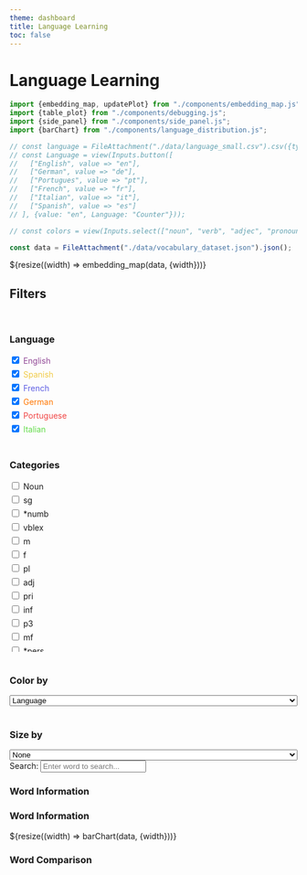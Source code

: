 ```yaml
---
theme: dashboard
title: Language Learning
toc: false
---
```


# Language Learning

<!-- Plot of Word Embedding -->

```js
import {embedding_map, updatePlot} from "./components/embedding_map.js";
import {table_plot} from "./components/debugging.js";
import {side_panel} from "./components/side_panel.js";
import {barChart} from "./components/language_distribution.js";

// const language = FileAttachment("./data/language_small.csv").csv({typed: true});
// const Language = view(Inputs.button([
//   ["English", value => "en"],
//   ["German", value => "de"],
//   ["Portugues", value => "pt"],
//   ["French", value => "fr"],
//   ["Italian", value => "it"],  
//   ["Spanish", value => "es"]
// ], {value: "en", Language: "Counter"}));

// const colors = view(Inputs.select(["noun", "verb", "adjec", "pronoun", "article", "black", "blanchedalmond", "blue", "blueviolet"], {multiple: 4, label: "Filter tags"}));
```

<!-- Load and transform the data -->

```js
const data = FileAttachment("./data/vocabulary_dataset.json").json();
```


<div class="grid grid-cols-3">
  <div class="card grid-colspan-2" id="plotly-chart">
    ${resize((width) => embedding_map(data, {width}))}
  </div>
  <div class="card">
    <h2>Filters</h2><br>
    <div id="filters">
      <h3>Language</h3>
      <div>
        <div style="margin-bottom:5px; color:#914896;"><label><input type="checkbox" class="language-filter"  value="en" checked> English</label></div>
        <div style="margin-bottom:5px; color:#f0ca44;"><label><input type="checkbox" class="language-filter"  value="es" checked> Spanish</label></div>
        <div style="margin-bottom:5px; color:#5e5ee3;"><label><input type="checkbox" class="language-filter"  value="fr" checked> French</label></div>
        <div style="margin-bottom:5px; color:#ff7600;"><label><input type="checkbox" class="language-filter"  value="de" checked> German</label></div>
        <div style="margin-bottom:5px; color:#f04544;"><label><input type="checkbox" class="language-filter"  value="pt" checked> Portuguese</label></div>
        <div style="margin-bottom:5px; color:#63dc4a;"><label><input type="checkbox" class="language-filter"  value="it" checked> Italian</label></div>
      </div>
      <br>
      <h3>Categories</h3>
      <div style="height:300px; overflow-y:scroll;">
        <div style="margin-bottom:5px"><label><input type="checkbox" class="category-filter" value="n"> Noun</label></div>
        <div style="margin-bottom:5px"><label><input type="checkbox" class="category-filter" value="sg"> sg</label></div>
        <div style="margin-bottom:5px"><label><input type="checkbox" class="category-filter" value="*numb"> *numb</label></div>
        <div style="margin-bottom:5px"><label><input type="checkbox" class="category-filter" value="vblex"> vblex</label></div>
        <div style="margin-bottom:5px"><label><input type="checkbox" class="category-filter" value="m"> m</label></div>
        <div style="margin-bottom:5px"><label><input type="checkbox" class="category-filter" value="f"> f</label></div>
        <div style="margin-bottom:5px"><label><input type="checkbox" class="category-filter" value="pl"> pl</label></div>
        <div style="margin-bottom:5px"><label><input type="checkbox" class="category-filter" value="adj"> adj</label></div>
        <div style="margin-bottom:5px"><label><input type="checkbox" class="category-filter" value="pri"> pri</label></div>
        <div style="margin-bottom:5px"><label><input type="checkbox" class="category-filter" value="inf"> inf</label></div>
        <div style="margin-bottom:5px"><label><input type="checkbox" class="category-filter" value="p3"> p3</label></div>
        <div style="margin-bottom:5px"><label><input type="checkbox" class="category-filter" value="mf"> mf</label></div>
        <div style="margin-bottom:5px"><label><input type="checkbox" class="category-filter" value="*pers"> *pers</label></div>
        <div style="margin-bottom:5px"><label><input type="checkbox" class="category-filter" value="*gndr"> *gndr</label></div>
        <div style="margin-bottom:5px"><label><input type="checkbox" class="category-filter" value="nom"> nom</label></div>
        <div style="margin-bottom:5px"><label><input type="checkbox" class="category-filter" value="pp"> pp</label></div>
        <div style="margin-bottom:5px"><label><input type="checkbox" class="category-filter" value="adv"> adv</label></div>
        <div style="margin-bottom:5px"><label><input type="checkbox" class="category-filter" value="nt"> nt</label></div>
        <div style="margin-bottom:5px"><label><input type="checkbox" class="category-filter" value="p1"> p1</label></div>
        <div style="margin-bottom:5px"><label><input type="checkbox" class="category-filter" value="acc"> acc</label></div>
        <div style="margin-bottom:5px"><label><input type="checkbox" class="category-filter" value="*case"> *case</label></div>
        <div style="margin-bottom:5px"><label><input type="checkbox" class="category-filter" value="prn"> prn</label></div>
        <div style="margin-bottom:5px"><label><input type="checkbox" class="category-filter" value="det"> det</label></div>
        <div style="margin-bottom:5px"><label><input type="checkbox" class="category-filter" value="pst"> pst</label></div>
        <div style="margin-bottom:5px"><label><input type="checkbox" class="category-filter" value="sp"> sp</label></div>
        <div style="margin-bottom:5px"><label><input type="checkbox" class="category-filter" value="pii"> pii</label></div>
        <div style="margin-bottom:5px"><label><input type="checkbox" class="category-filter" value="@present_perfect"> @present_perfect</label></div>
        <div style="margin-bottom:5px"><label><input type="checkbox" class="category-filter" value="p2"> p2</label></div>
        <div style="margin-bottom:5px"><label><input type="checkbox" class="category-filter" value="dat"> dat</label></div>
        <div style="margin-bottom:5px"><label><input type="checkbox" class="category-filter" value="pr"> pr</label></div>
        <div style="margin-bottom:5px"><label><input type="checkbox" class="category-filter" value="@future"> @future</label></div>
        <div style="margin-bottom:5px"><label><input type="checkbox" class="category-filter" value="@future_phrasal"> @future_phrasal</label></div>
        <div style="margin-bottom:5px"><label><input type="checkbox" class="category-filter" value="@compound_past"> @compound_past</label></div>
        <div style="margin-bottom:5px"><label><input type="checkbox" class="category-filter" value="ifi"> ifi</label></div>
        <div style="margin-bottom:5px"><label><input type="checkbox" class="category-filter" value="tn"> tn</label></div>
        <div style="margin-bottom:5px"><label><input type="checkbox" class="category-filter" value="pos"> pos</label></div>
        <div style="margin-bottom:5px"><label><input type="checkbox" class="category-filter" value="vbmod"> vbmod</label></div>
        <div style="margin-bottom:5px"><label><input type="checkbox" class="category-filter" value="ind"> ind</label></div>
        <div style="margin-bottom:5px"><label><input type="checkbox" class="category-filter" value="vbser"> vbser</label></div>
        <div style="margin-bottom:5px"><label><input type="checkbox" class="category-filter" value="num"> num</label></div>
        <div style="margin-bottom:5px"><label><input type="checkbox" class="category-filter" value="@past_perfect"> @past_perfect</label></div>
        <div style="margin-bottom:5px"><label><input type="checkbox" class="category-filter" value="pres"> pres</label></div>
        <div style="margin-bottom:5px"><label><input type="checkbox" class="category-filter" value="fti"> fti</label></div>
        <div style="margin-bottom:5px"><label><input type="checkbox" class="category-filter" value="@cond"> @cond</label></div>
        <div style="margin-bottom:5px"><label><input type="checkbox" class="category-filter" value="ger"> ger</label></div>
        <div style="margin-bottom:5px"><label><input type="checkbox" class="category-filter" value="pred"> pred</label></div>
        <div style="margin-bottom:5px"><label><input type="checkbox" class="category-filter" value="vbhaver"> vbhaver</label></div>
        <div style="margin-bottom:5px"><label><input type="checkbox" class="category-filter" value="imp"> imp</label></div>
        <div style="margin-bottom:5px"><label><input type="checkbox" class="category-filter" value="mix"> mix</label></div>
        <div style="margin-bottom:5px"><label><input type="checkbox" class="category-filter" value="cni"> cni</label></div>
        <div style="margin-bottom:5px"><label><input type="checkbox" class="category-filter" value="np"> np</label></div>
        <div style="margin-bottom:5px"><label><input type="checkbox" class="category-filter" value="prs"> prs</label></div>
        <div style="margin-bottom:5px"><label><input type="checkbox" class="category-filter" value="def"> def</label></div>
        <div style="margin-bottom:5px"><label><input type="checkbox" class="category-filter" value="@cond_perfect"> @cond_perfect</label></div>
        <div style="margin-bottom:5px"><label><input type="checkbox" class="category-filter" value="past"> past</label></div>
        <div style="margin-bottom:5px"><label><input type="checkbox" class="category-filter" value="@future_perfect"> @future_perfect</label></div>
        <div style="margin-bottom:5px"><label><input type="checkbox" class="category-filter" value="itg"> itg</label></div>
        <div style="margin-bottom:5px"><label><input type="checkbox" class="category-filter" value="pis"> pis</label></div>
        <div style="margin-bottom:5px"><label><input type="checkbox" class="category-filter" value="@modal"> @modal</label></div>
        <div style="margin-bottom:5px"><label><input type="checkbox" class="category-filter" value="st"> st</label></div>
        <div style="margin-bottom:5px"><label><input type="checkbox" class="category-filter" value="sw"> sw</label></div>
        <div style="margin-bottom:5px"><label><input type="checkbox" class="category-filter" value="sint"> sint</label></div>
        <div style="margin-bottom:5px"><label><input type="checkbox" class="category-filter" value="dem"> dem</label></div>
        <div style="margin-bottom:5px"><label><input type="checkbox" class="category-filter" value="pro"> pro</label></div>
        <div style="margin-bottom:5px"><label><input type="checkbox" class="category-filter" value="@ref"> @ref</label></div>
        <div style="margin-bottom:5px"><label><input type="checkbox" class="category-filter" value="@pluperfect"> @pluperfect</label></div>
        <div style="margin-bottom:5px"><label><input type="checkbox" class="category-filter" value="vaux"> vaux</label></div>
        <div style="margin-bottom:5px"><label><input type="checkbox" class="category-filter" value="attr"> attr</label></div>
        <div style="margin-bottom:5px"><label><input type="checkbox" class="category-filter" value="cnjadv"> cnjadv</label></div>
        <div style="margin-bottom:5px"><label><input type="checkbox" class="category-filter" value="preadv"> preadv</label></div>
        <div style="margin-bottom:5px"><label><input type="checkbox" class="category-filter" value="gen"> gen</label></div>
        <div style="margin-bottom:5px"><label><input type="checkbox" class="category-filter" value="cnjcoo"> cnjcoo</label></div>
        <div style="margin-bottom:5px"><label><input type="checkbox" class="category-filter" value="rel"> rel</label></div>
        <div style="margin-bottom:5px"><label><input type="checkbox" class="category-filter" value="loc"> loc</label></div>
        <div style="margin-bottom:5px"><label><input type="checkbox" class="category-filter" value="ord"> ord</label></div>
        <div style="margin-bottom:5px"><label><input type="checkbox" class="category-filter" value="pprs"> pprs</label></div>
        <div style="margin-bottom:5px"><label><input type="checkbox" class="category-filter" value="@past"> @past</label></div>
        <div style="margin-bottom:5px"><label><input type="checkbox" class="category-filter" value="pr+il"> pr+il</label></div>
        <div style="margin-bottom:5px"><label><input type="checkbox" class="category-filter" value="ij"> ij</label></div>
        <div style="margin-bottom:5px"><label><input type="checkbox" class="category-filter" value="comp"> comp</label></div>
        <div style="margin-bottom:5px"><label><input type="checkbox" class="category-filter" value="@passive"> @passive</label></div>
        <div style="margin-bottom:5px"><label><input type="checkbox" class="category-filter" value="@past_cond"> @past_cond</label></div>
        <div style="margin-bottom:5px"><label><input type="checkbox" class="category-filter" value="ref"> ref</label></div>
        <div style="margin-bottom:5px"><label><input type="checkbox" class="category-filter" value="qnt"> qnt</label></div>
        <div style="margin-bottom:5px"><label><input type="checkbox" class="category-filter" value="cnjsub"> cnjsub</label></div>
        <div style="margin-bottom:5px"><label><input type="checkbox" class="category-filter" value="predet"> predet</label></div>
        <div style="margin-bottom:5px"><label><input type="checkbox" class="category-filter" value="@subjunctive_pluperfect"> @subjunctive_pluperfect</label></div>
        <div style="margin-bottom:5px"><label><input type="checkbox" class="category-filter" value="enc"> enc</label></div>
        <div style="margin-bottom:5px"><label><input type="checkbox" class="category-filter" value="sup"> sup</label></div>
        <div style="margin-bottom:5px"><label><input type="checkbox" class="category-filter" value="@past_subjunctive"> @past_subjunctive</label></div>
        <div style="margin-bottom:5px"><label><input type="checkbox" class="category-filter" value="an"> an</label></div>
        <div style="margin-bottom:5px"><label><input type="checkbox" class="category-filter" value="@past_inf"> @past_inf</label></div>
        <div style="margin-bottom:5px"><label><input type="checkbox" class="category-filter" value="subj"> subj</label></div>
        <div style="margin-bottom:5px"><label><input type="checkbox" class="category-filter" value="obj"> obj</label></div>
        <div style="margin-bottom:5px"><label><input type="checkbox" class="category-filter" value="pprep"> pprep</label></div>
        <div style="margin-bottom:5px"><label><input type="checkbox" class="category-filter" value="pr+der"> pr+der</label></div>
        <div style="margin-bottom:5px"><label><input type="checkbox" class="category-filter" value="pr+le"> pr+le</label></div>
        <div style="margin-bottom:5px"><label><input type="checkbox" class="category-filter" value="sg+mi"> sg+mi</label></div>
        <div style="margin-bottom:5px"><label><input type="checkbox" class="category-filter" value="pr+o"> pr+o</label></div>
        <div style="margin-bottom:5px"><label><input type="checkbox" class="category-filter" value="@formal"> @formal</label></div>
        <div style="margin-bottom:5px"><label><input type="checkbox" class="category-filter" value="nn"> nn</label></div>
        <div style="margin-bottom:5px"><label><input type="checkbox" class="category-filter" value="ant"> ant</label></div>
        <div style="margin-bottom:5px"><label><input type="checkbox" class="category-filter" value="@ger_past"> @ger_past</label></div>
        <div style="margin-bottom:5px"><label><input type="checkbox" class="category-filter" value="n+sandwich"> n+sandwich</label></div>
        <div style="margin-bottom:5px"><label><input type="checkbox" class="category-filter" value="pr+das"> pr+das</label></div>
        <div style="margin-bottom:5px"><label><input type="checkbox" class="category-filter" value="vbdo"> vbdo</label></div>
        <div style="margin-bottom:5px"><label><input type="checkbox" class="category-filter" value="@n:petit_ami"> @n:petit_ami</label></div>
        <div style="margin-bottom:5px"><label><input type="checkbox" class="category-filter" value="@prn:celui_la"> @prn:celui_la</label></div>
        <div style="margin-bottom:5px"><label><input type="checkbox" class="category-filter" value="suff"> suff</label></div>
        <div style="margin-bottom:5px"><label><input type="checkbox" class="category-filter" value="n+wehr"> n+wehr</label></div>
        <div style="margin-bottom:5px"><label><input type="checkbox" class="category-filter" value="@prn:le_tien"> @prn:le_tien</label></div>
        <div style="margin-bottom:5px"><label><input type="checkbox" class="category-filter" value="n+essen"> n+essen</label></div>
        <div style="margin-bottom:5px"><label><input type="checkbox" class="category-filter" value="@itg:est_ce_que"> @itg:est_ce_que</label></div>
        <div style="margin-bottom:5px"><label><input type="checkbox" class="category-filter" value="@cnj:depuis_que"> @cnj:depuis_que</label></div>
        <div style="margin-bottom:5px"><label><input type="checkbox" class="category-filter" value="@cnj:bien_que"> @cnj:bien_que</label></div>
        <div style="margin-bottom:5px"><label><input type="checkbox" class="category-filter" value="@det:de_le"> @det:de_le</label></div>
        <div style="margin-bottom:5px"><label><input type="checkbox" class="category-filter" value="@cnj:apres_que"> @cnj:apres_que</label></div>
        <div style="margin-bottom:5px"><label><input type="checkbox" class="category-filter" value="sg+lo"> sg+lo</label></div>
        <div style="margin-bottom:5px"><label><input type="checkbox" class="category-filter" value="pr+el"> pr+el</label></div>
        <div style="margin-bottom:5px"><label><input type="checkbox" class="category-filter" value="@cnj:avant_que"> @cnj:avant_que</label></div>
        <div style="margin-bottom:5px"><label><input type="checkbox" class="category-filter" value="@cnj:parce_que"> @cnj:parce_que</label></div>
        <div style="margin-bottom:5px"><label><input type="checkbox" class="category-filter" value="@cnj:pour_que"> @cnj:pour_que</label></div>
        <div style="margin-bottom:5px"><label><input type="checkbox" class="category-filter" value="@det:a_le"> @det:a_le</label></div>
        <div style="margin-bottom:5px"><label><input type="checkbox" class="category-filter" value="@cnj:du_fait_que"> @cnj:du_fait_que</label></div>
        <div style="margin-bottom:5px"><label><input type="checkbox" class="category-filter" value="pl+ci"> pl+ci</label></div>
        <div style="margin-bottom:5px"><label><input type="checkbox" class="category-filter" value="@cnj:tandis_que"> @cnj:tandis_que</label></div>
        <div style="margin-bottom:5px"><label><input type="checkbox" class="category-filter" value="@cnj:alors_que"> @cnj:alors_que</label></div>
        <div style="margin-bottom:5px"><label><input type="checkbox" class="category-filter" value="@pos"> @pos</label></div>
        <div style="margin-bottom:5px"><label><input type="checkbox" class="category-filter" value="@common_phrases:ca_va_bien"> @common_phrases:ca_va_bien</label></div>
        <div style="margin-bottom:5px"><label><input type="checkbox" class="category-filter" value="@common_phrases:il_y_a"> @common_phrases:il_y_a</label></div>
        <div style="margin-bottom:5px"><label><input type="checkbox" class="category-filter" value="@pr:a_cause_de"> @pr:a_cause_de</label></div>
        <div style="margin-bottom:5px"><label><input type="checkbox" class="category-filter" value="@adv:tout_a_fait"> @adv:tout_a_fait</label></div>
        <div style="margin-bottom:5px"><label><input type="checkbox" class="category-filter" value="pr+ele"> pr+ele</label></div>
        <div style="margin-bottom:5px"><label><input type="checkbox" class="category-filter" value="pron"> pron</label></div>
        <div style="margin-bottom:5px"><label><input type="checkbox" class="category-filter" value="@cnj:autant_que"> @cnj:autant_que</label></div>
        <div style="margin-bottom:5px"><label><input type="checkbox" class="category-filter" value="aa"> aa</label></div>
        <div style="margin-bottom:5px"><label><input type="checkbox" class="category-filter" value="@prn:quelque_un"> @prn:quelque_un</label></div>
        <div style="margin-bottom:5px"><label><input type="checkbox" class="category-filter" value="@adv:s_il_vous_plait"> @adv:s_il_vous_plait</label></div>
        <div style="margin-bottom:5px"><label><input type="checkbox" class="category-filter" value="acr"> acr</label></div>
        <div style="margin-bottom:5px"><label><input type="checkbox" class="category-filter" value="@prn:l_un"> @prn:l_un</label></div>
        <div style="margin-bottom:5px"><label><input type="checkbox" class="category-filter" value="n+versicherung"> n+versicherung</label></div>
        <div style="margin-bottom:5px"><label><input type="checkbox" class="category-filter" value="@adv:au_moins"> @adv:au_moins</label></div>
        <div style="margin-bottom:5px"><label><input type="checkbox" class="category-filter" value="n+hof"> n+hof</label></div>
        <div style="margin-bottom:5px"><label><input type="checkbox" class="category-filter" value="@ij:au_revoir"> @ij:au_revoir</label></div>
        <div style="margin-bottom:5px"><label><input type="checkbox" class="category-filter" value="@prn:celui_ci"> @prn:celui_ci</label></div>
        <div style="margin-bottom:5px"><label><input type="checkbox" class="category-filter" value="@adv:au_dela"> @adv:au_dela</label></div>
        <div style="margin-bottom:5px"><label><input type="checkbox" class="category-filter" value="adj+haltung"> adj+haltung</label></div>
        <div style="margin-bottom:5px"><label><input type="checkbox" class="category-filter" value="inf+lo"> inf+lo</label></div>
        <div style="margin-bottom:5px"><label><input type="checkbox" class="category-filter" value="@common_phrases:comment_ca_va"> @common_phrases:comment_ca_va</label></div>
        <div style="margin-bottom:5px"><label><input type="checkbox" class="category-filter" value="@pr:un_peu_de"> @pr:un_peu_de</label></div>
        <div style="margin-bottom:5px"><label><input type="checkbox" class="category-filter" value="@ij:auf_wiedersehen"> @ij:auf_wiedersehen</label></div>
        <div style="margin-bottom:5px"><label><input type="checkbox" class="category-filter" value="@common_phrases:de_rien"> @common_phrases:de_rien</label></div>
        <div style="margin-bottom:5px"><label><input type="checkbox" class="category-filter" value="n+kalender"> n+kalender</label></div>
        <div style="margin-bottom:5px"><label><input type="checkbox" class="category-filter" value="@prn:quelque_chose"> @prn:quelque_chose</label></div>
        <div style="margin-bottom:5px"><label><input type="checkbox" class="category-filter" value="@neg:plus_de"> @neg:plus_de</label></div>
        <div style="margin-bottom:5px"><label><input type="checkbox" class="category-filter" value="@itg:que_est_ce_que"> @itg:que_est_ce_que</label></div>
        <div style="margin-bottom:5px"><label><input type="checkbox" class="category-filter" value="@prn:le_notre"> @prn:le_notre</label></div>
        <div style="margin-bottom:5px"><label><input type="checkbox" class="category-filter" value="@prn:celui_que"> @prn:celui_que</label></div>
        <div style="margin-bottom:5px"><label><input type="checkbox" class="category-filter" value="pres+not"> pres+not</label></div>
        <div style="margin-bottom:5px"><label><input type="checkbox" class="category-filter" value="@common_phrases:a_demain"> @common_phrases:a_demain</label></div>
        <div style="margin-bottom:5px"><label><input type="checkbox" class="category-filter" value="@adv:a_peu_pres"> @adv:a_peu_pres</label></div>
        <div style="margin-bottom:5px"><label><input type="checkbox" class="category-filter" value="vblex+bad"> vblex+bad</label></div>
        <div style="margin-bottom:5px"><label><input type="checkbox" class="category-filter" value="apos"> apos</label></div>
        <div style="margin-bottom:5px"><label><input type="checkbox" class="category-filter" value="@pr:afin_de"> @pr:afin_de</label></div>
        <div style="margin-bottom:5px"><label><input type="checkbox" class="category-filter" value="@pr:pres_de"> @pr:pres_de</label></div>
        <div style="margin-bottom:5px"><label><input type="checkbox" class="category-filter" value="@adv:a_posteriori"> @adv:a_posteriori</label></div>
        <div style="margin-bottom:5px"><label><input type="checkbox" class="category-filter" value="inf+ci"> inf+ci</label></div>
        <div style="margin-bottom:5px"><label><input type="checkbox" class="category-filter" value="pr+isso"> pr+isso</label></div>
        <div style="margin-bottom:5px"><label><input type="checkbox" class="category-filter" value="@adv:por_supuesto"> @adv:por_supuesto</label></div>
        <div style="margin-bottom:5px"><label><input type="checkbox" class="category-filter" value="@prn:le_mien"> @prn:le_mien</label></div>
        <div style="margin-bottom:5px"><label><input type="checkbox" class="category-filter" value="@pr:plus_de"> @pr:plus_de</label></div>
        <div style="margin-bottom:5px"><label><input type="checkbox" class="category-filter" value="@ij:buenos_dias"> @ij:buenos_dias</label></div>
        <div style="margin-bottom:5px"><label><input type="checkbox" class="category-filter" value="n+ende"> n+ende</label></div>
        <div style="margin-bottom:5px"><label><input type="checkbox" class="category-filter" value="n+nummer"> n+nummer</label></div>
        <div style="margin-bottom:5px"><label><input type="checkbox" class="category-filter" value="pl+lo"> pl+lo</label></div>
        <div style="margin-bottom:5px"><label><input type="checkbox" class="category-filter" value="@pr:a_travers"> @pr:a_travers</label></div>
        <div style="margin-bottom:5px"><label><input type="checkbox" class="category-filter" value="@pr:autant_de"> @pr:autant_de</label></div>
        <div style="margin-bottom:5px"><label><input type="checkbox" class="category-filter" value="nom."> nom.</label></div>
        <div style="margin-bottom:5px"><label><input type="checkbox" class="category-filter" value="@prn:ce_dont"> @prn:ce_dont</label></div>
        <div style="margin-bottom:5px"><label><input type="checkbox" class="category-filter" value="@ij:merci_beaucoup"> @ij:merci_beaucoup</label></div>
        <div style="margin-bottom:5px"><label><input type="checkbox" class="category-filter" value="@cnj:des_que"> @cnj:des_que</label></div>
        <div style="margin-bottom:5px"><label><input type="checkbox" class="category-filter" value="@neg:il_ne_y_a"> @neg:il_ne_y_a</label></div>
        <div style="margin-bottom:5px"><label><input type="checkbox" class="category-filter" value="@adv:en_general"> @adv:en_general</label></div>
        <div style="margin-bottom:5px"><label><input type="checkbox" class="category-filter" value="vblex+ort"> vblex+ort</label></div>
        <div style="margin-bottom:5px"><label><input type="checkbox" class="category-filter" value="@adv:a_part"> @adv:a_part</label></div>
        <div style="margin-bottom:5px"><label><input type="checkbox" class="category-filter" value="@prn:le_meme"> @prn:le_meme</label></div>
        <div style="margin-bottom:5px"><label><input type="checkbox" class="category-filter" value="@common_phrases:a_plus"> @common_phrases:a_plus</label></div>
        <div style="margin-bottom:5px"><label><input type="checkbox" class="category-filter" value="@common_phrases:a_plus_tard"> @common_phrases:a_plus_tard</label></div>
        <div style="margin-bottom:5px"><label><input type="checkbox" class="category-filter" value="n+stier"> n+stier</label></div>
        <div style="margin-bottom:5px"><label><input type="checkbox" class="category-filter" value="@obj"> @obj</label></div>
        <div style="margin-bottom:5px"><label><input type="checkbox" class="category-filter" value="dim"> dim</label></div>
        <div style="margin-bottom:5px"><label><input type="checkbox" class="category-filter" value="@adv:a_priori"> @adv:a_priori</label></div>
        <div style="margin-bottom:5px"><label><input type="checkbox" class="category-filter" value="@common_phrases:a_bientot"> @common_phrases:a_bientot</label></div>
        <div style="margin-bottom:5px"><label><input type="checkbox" class="category-filter" value="@cnj:pendant_que"> @cnj:pendant_que</label></div>
        <div style="margin-bottom:5px"><label><input type="checkbox" class="category-filter" value="@adv:por_favor"> @adv:por_favor</label></div>
        <div style="margin-bottom:5px"><label><input type="checkbox" class="category-filter" value="pr+esse"> pr+esse</label></div>
        <div style="margin-bottom:5px"><label><input type="checkbox" class="category-filter" value="n+welt"> n+welt</label></div>
        <div style="margin-bottom:5px"><label><input type="checkbox" class="category-filter" value="@subjunctive_perfect"> @subjunctive_perfect</label></div>
        <div style="margin-bottom:5px"><label><input type="checkbox" class="category-filter" value="@ij:buenas_noches"> @ij:buenas_noches</label></div>
        <div style="margin-bottom:5px"><label><input type="checkbox" class="category-filter" value="n+meister"> n+meister</label></div>
        <div style="margin-bottom:5px"><label><input type="checkbox" class="category-filter" value="@ij:bis_bald"> @ij:bis_bald</label></div>
        <div style="margin-bottom:5px"><label><input type="checkbox" class="category-filter" value="@pr:a_cote_de"> @pr:a_cote_de</label></div>
        <div style="margin-bottom:5px"><label><input type="checkbox" class="category-filter" value="@prn:n_importe_quoi"> @prn:n_importe_quoi</label></div>
        <div style="margin-bottom:5px"><label><input type="checkbox" class="category-filter" value="@adv:peut_etre"> @adv:peut_etre</label></div>
        <div style="margin-bottom:5px"><label><input type="checkbox" class="category-filter" value="@ij:thank_you"> @ij:thank_you</label></div>
        <div style="margin-bottom:5px"><label><input type="checkbox" class="category-filter" value="@adv:en_fait"> @adv:en_fait</label></div>
        <div style="margin-bottom:5px"><label><input type="checkbox" class="category-filter" value="pl+gli"> pl+gli</label></div>
        <div style="margin-bottom:5px"><label><input type="checkbox" class="category-filter" value="@adv:s_il_te_plait"> @adv:s_il_te_plait</label></div>
        <div style="margin-bottom:5px"><label><input type="checkbox" class="category-filter" value="@neg:pas_du_tout"> @neg:pas_du_tout</label></div>
        <div style="margin-bottom:5px"><label><input type="checkbox" class="category-filter" value="@pr:au_dela_de"> @pr:au_dela_de</label></div>
      </div>
      <div><br>
        <h3>Color by</h3> 
        <select style="width:100%" id="choices" name="choices">
          <option value="language">Language</option>
          <option value="category">Category</option>
        </select>
      </div>
      <div><br>
        <h3>Size by</h3>
        <select style="width:100%" id="sizeBy" name="sizeBy">
          <option value="none">None</option>
          <option value="average_performance">Performance</option>
          <option value="average_recall">Recall</option>
          <option value="users_seen">Users that have seen the word</option>
          <option value="hardness">Hardness</option>
        </select>
      </div>      
      <label for="search">Search:</label>
      <input type="text" id="search" placeholder="Enter word to search...">
    </div>
  </div>
</div>

<div class="grid grid-cols-3" >
  <div class="card">
    <div id="side-panel"><h3>Word Information</h3></div>
  </div>
  <div class="card">
    <h3>Word Information</h3>
    <div id="bar-chart">
      ${resize((width) => barChart(data, {width}))}
    </div>
  </div>  
  <div class="card">
    <h3>Word Comparison</h3>
  </div>  
</div>
